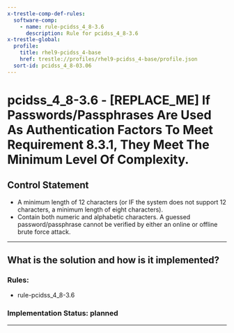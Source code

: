 ```yaml
---
x-trestle-comp-def-rules:
  software-comp:
    - name: rule-pcidss_4_8-3.6
      description: Rule for pcidss_4_8-3.6
x-trestle-global:
  profile:
    title: rhel9-pcidss_4-base
    href: trestle://profiles/rhel9-pcidss_4-base/profile.json
  sort-id: pcidss_4_8-03.06
---
```


# pcidss_4_8-3.6 - \[REPLACE_ME\] If Passwords/Passphrases Are Used As Authentication Factors To Meet Requirement 8.3.1, They Meet The Minimum Level Of Complexity.

## Control Statement

- A minimum length of 12 characters (or IF the system does not support 12 characters, a
minimum length of eight characters).
- Contain both numeric and alphabetic characters.
A guessed password/passphrase cannot be verified by either an online or offline brute
force attack.

______________________________________________________________________

## What is the solution and how is it implemented?

<!-- For implementation status enter one of: implemented, partial, planned, alternative, not-applicable -->

<!-- Note that the list of rules under ### Rules: is read-only and changes will not be captured after assembly to JSON -->

<!-- Add control implementation description here for control: pcidss_4_8-3.6 -->

### Rules:

  - rule-pcidss_4_8-3.6

### Implementation Status: planned

______________________________________________________________________
